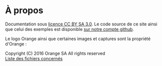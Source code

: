 # À propos    
<script>$(document).ready(function () {
    setBreadcrumb([{"label":"À propos"}]);
});</script>

Documentation sous [licence CC BY SA 3.0](https://github.com/Orange-OpenSource/a11y-guidelines/blob/master/LICENSE). Le code source de ce site ainsi que celui des exemples est disponible [sur notre compte github](https://github.com/Orange-OpenSource/a11y-guidelines).  

Le logo Orange ainsi que certaines images et captures sont la propriété d'Orange&nbsp;:  

<span lang="en">Copyright (C) 2016 Orange SA All rights reserved</span>  
[Liste des fichiers concernés](/NOTICE.txt)

&nbsp;
<!--  This file is part of a11y-guidelines | Our vision of mobile & web accessibility guidelines and best practices, with valid/invalid examples.
 Copyright (C) 2016  Orange SA
 See the Creative Commons Legal Code Attribution-ShareAlike 3.0 Unported License for more details (LICENSE file). -->